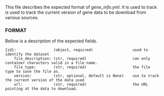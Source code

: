 This file describes the expected format of *gene_info.yml*. It is used to track is used to track the current version of 
gene data to be download from various sources.

### FORMAT
Bellow is a description of the expected fields.

```
{id}:                 (object, required)                  used to identify the dataset
    file_description: (str, required)                     can only container characters valid in a file name.
    file_type:        (str, required)                     the file type to save the file as.
    version:          (str, optional, default is None)    use to track the current version of the data used
    url:              (str, required)                     the URL pointing at the data to download.
```
